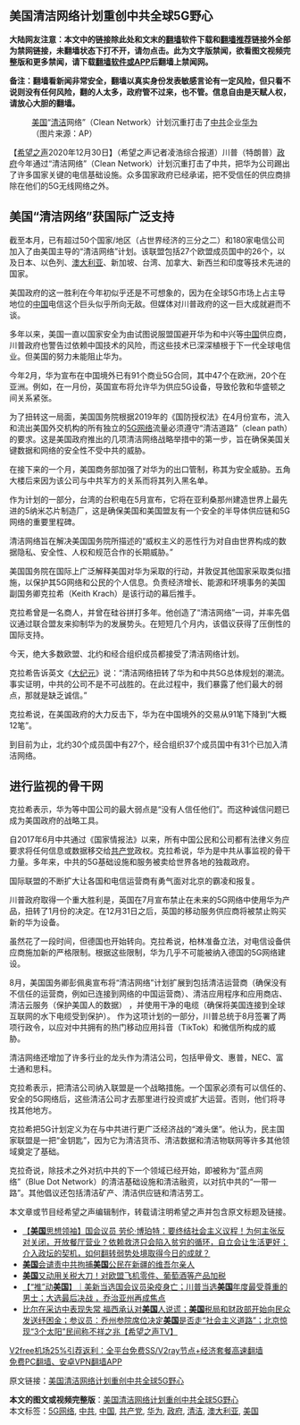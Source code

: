  <h2>美国清洁网络计划重创中共全球5G野心</h2> <p class="notice"><b>大陆网友注意：本文中的链接除此处和文末的<a href="https://github.com/bannedbook/fanqiang" >翻墙</a>软件下载和<a href="https://github.com/killgcd/justmysocks/blob/master/README.md">翻墙推荐</a>链接外全部为禁网链接，未翻墙状态下打不开，请勿点击。此为文字版禁闻，欲看图文视频完整版和更多禁闻，请下载<a href="https://github.com/bannedbook/fanqiang">翻墙软件或APP</a>后翻墙上禁闻网。</p><p>备注：翻墙看新闻非常安全，翻墙以真实身份发表敏感言论有一定风险，但只看不说则没有任何风险，翻的人太多，政府管不过来，也不管。信息自由是天赋人权，请放心大胆的翻墙。</b></p>  <div class="entry"> <figure> <p><figcaption><a href="https://www.bannedbook.org/bnews/tag/%e7%be%8e%e5%9b%bd/" class="st_tag internal_tag" rel="tag" title="标签 美国 下的日志">美国</a>“<a href="https://www.bannedbook.org/bnews/tag/%E6%B8%85%E6%B4%81/" class="st_tag internal_tag" rel="tag" title="标签 清洁 下的日志">清洁</a>网络”（Clean Network）计划沉重打击了<a href="https://www.bannedbook.org/bnews/tag/%e4%b8%ad%e5%85%b1/" class="st_tag internal_tag" rel="tag" title="标签 中共 下的日志">中共</a>企业<a href="https://www.bannedbook.org/bnews/tag/%e5%8d%8e%e4%b8%ba/" class="st_tag internal_tag" rel="tag" title="标签 华为 下的日志">华为</a>（图片来源：AP）</figcaption></figure> <p>【<span class='wp_keywordlink_affiliate'><a href="https://www.soundofhope.org" title="希望之声" target="_blank">希望之声</a></span>2020年12月30日】（希望之声记者凌浩综合报道）川普（特朗普）<a href="https://www.bannedbook.org/bnews/tag/%e6%94%bf%e5%ba%9c/" class="st_tag internal_tag" rel="tag" title="标签 政府 下的日志">政府</a>今年通过“清洁网络”（Clean Network）计划沉重打击了中共，把华为公司踢出了许多国家关键的电信基础设施。众多国家政府已经承诺，把不受信任的供应商排除在他们的5G无线网络之外。</p> <h2>美国“清洁网络”获国际广泛支持</h2> <p>截至本月，已有超过50个国家/地区（占世界经济的三分之二）和180家电信公司加入了由美国主导的“清洁网络”计划。该联盟包括27个欧盟成员国中的26个，以及日本、以色列、<a href="https://www.bannedbook.org/bnews/tag/%e6%be%b3%e5%a4%a7%e5%88%a9%e4%ba%9a/" class="st_tag internal_tag" rel="tag" title="标签 澳大利亚 下的日志">澳大利亚</a>、新加坡、台湾、加拿大、新西兰和印度等技术先进的国家。</p> <p>美国政府的这一胜利在今年初似乎还是不可想象的，因为在全球5G市场上占主导地位的<span class='wp_keywordlink_affiliate'><a href="https://www.bannedbook.org/" title="中国" target="_blank">中国</a></span>电信这个巨头似乎所向无敌。但媒体对川普政府的这一巨大成就避而不谈。</p> <p>多年以来，美国一直以国家安全为由试图说服盟国避开华为和中兴等<a href="https://www.bannedbook.org/bnews/tag/%E4%B8%AD%E5%9B%BD/" class="st_tag internal_tag" rel="tag" title="标签 中国 下的日志">中国</a>供应商，川普政府也警告过依赖中国技术的风险，而这些技术已深深植根于下一代全球电信业。但美国的努力未能阻止华为。</p> <p>今年2月，华为宣布在中国境外已有91个商业5G合同，其中47个在欧洲，20个在亚洲。例如，在一月份，英国宣布将允许华为供应5G设备，导致伦敦和华盛顿之间关系紧张。</p> <p>为了扭转这一局面，美国国务院根据2019年的《国防授权法》在4月份宣布，流入和流出美国外交机构的所有独立的<a href="https://www.bannedbook.org/bnews/tag/5g%e7%bd%91%e7%bb%9c/" class="st_tag internal_tag" rel="tag" title="标签 5G网络 下的日志">5G网络</a>流量必须遵守“清洁道路”（clean path）的要求。这是美国政府推出的几项清洁网络战略举措中的第一步，旨在确保美国关键数据和网络的安全性不受中共的威胁。</p>  <p>在接下来的一个月，美国商务部加强了对华为的出口管制，称其为安全威胁。五角大楼后来因为该公司与中共军方的关系而将其列入黑名单。</p> <p>作为计划的一部分，台湾的台积电在5月宣布，它将在亚利桑那州建造世界上最先进的5纳米芯片制造厂，这是确保美国和美国盟友有一个安全的半导体供应链和5G网络的重要里程碑。</p> <p>清洁网络旨在解决美国国务院所描述的“威权主义的恶性行为对自由世界构成的数据隐私、安全性、人权和规范合作的长期威胁。”</p> <p>美国国务院在国际上广泛解释美国对华为采取的行动，并敦促其他国家采取类似措施，以保护其5G网络和公民的个人信息。负责经济增长、能源和环境事务的美国副国务卿克拉希（Keith Krach）是该行动的幕后推手。</p> <p>克拉希曾是一名商人，并曾在硅谷拼打多年。他创造了“清洁网络”一词，并率先倡议通过联合盟友来抑制华为的发展势头。在短短几个月内，该倡议获得了压倒性的国际支持。</p> <p>今天，绝大多数欧盟、北约和经合组织成员都接受了清洁网络计划。</p>  <p>克拉希告诉英文《<span class='wp_keywordlink_affiliate'><a href="http://www.epochtimes.com/" title="大纪元" target="_blank">大纪元</a></span>》说：“清洁网络扭转了华为和中共5G总体规划的潮流。事实证明，中共的公司不是不可战胜的。在此过程中，我们暴露了他们最大的弱点，那就是缺乏诚信。”</p> <p>克拉希说，在美国政府的大力反击下，华为在中国境外的交易从91笔下降到“大概12笔”。</p> <p>到目前为止，北约30个成员国中有27个，经合组织37个成员国中有31个已加入清洁网络。</p> <h2>进行监视的骨干网</h2> <p>克拉希表示，华为等中国公司的最大弱点是“没有人信任他们”。而这种诚信问题已成为美国政府的战略工具。</p> <p>自2017年6月中共通过《国家情报法》以来，所有中国公民和公司都有法律义务应要求将任何信息或数据移交给<a href="https://www.bannedbook.org/bnews/tag/%e5%85%b1%e4%ba%a7%e5%85%9a/" class="st_tag internal_tag" rel="tag" title="标签 共产党 下的日志">共产党</a>政权。克拉希说，华为是中共从事监视的骨干力量。多年来，中共的5G基础设施和服务被卖给世界各地的独裁政府。</p> <p>国际联盟的不断扩大让各国和电信运营商有勇气面对北京的霸凌和报复。</p>  <p>川普政府取得一个重大胜利是，英国在7月宣布禁止在未来的5G网络中使用华为产品，扭转了1月份的决定。在12月31日之后，英国的移动服务供应商将被禁止购买新的华为设备。</p> <p>虽然花了一段时间，但德国也开始转向。克拉希说，柏林准备立法，对电信设备供应商施加新的严格限制。根据这些限制，华为几乎不可能被纳入德国的5G网络建设。</p> <p>8月，美国国务卿彭佩奥宣布将“清洁网络”计划扩展到包括清洁运营商（确保没有不信任的运营商，例如已连接到网络的中国运营商）、清洁应用程序和应用商店、清洁云服务（保护美国人的数据） ，并使用干净的电缆（确保将美国连接到全球互联网的水下电缆受到保护）。 作为这项计划的一部分，川普总统于8月签署了两项行政令，以应对中共拥有的热门移动应用抖音（TikTok）和微信所构成的威胁。</p> <p>清洁网络还增加了许多行业的龙头作为清洁公司，包括甲骨文、惠普，NEC、富士通和思科。</p> <p>克拉希表示，把清洁公司纳入联盟是一个战略措施。一个国家必须有可以信任的、安全的5G网络后，这些清洁公司才去那里进行投资或扩大运营。否则，他们将寻找其他地方。</p> <p>克拉希把5G计划定义为在与中共进行更广泛经济战的“滩头堡”。他认为，民主国家联盟是一把“金钥匙”，因为它为清洁货币、清洁数据和清洁物联网等许多其他领域奠定了基础。</p>  <p>克拉奇说，除技术之外对抗中共的下一个领域已经开始，即被称为“蓝点网络”（Blue Dot Network）的清洁基础设施和清洁融资，以对抗中共的“一带一路”。其他倡议还包括清洁矿产、清洁供应链和清洁劳工。</p> <p>本文章或节目经希望之声编辑制作，转载请注明希望之声并包含原文标题及链接。</p> <ul class='op-related-articles' title='相关阅读'> <li><a href='https://www.bannedbook.org/bnews/bannedvideo/20201231/1458289.html' target='_blank'>【<b>美国</b>思想领袖】国会议员 劳伦·博珀特：要终结社会主义议程！为何主张反对关闭，开放餐厅营业？依赖救济只会陷入贫穷的循环，自立会让生活更好；介入政坛的契机，如何翻转弱势处境取得今日的成就？</a></li> <li><a href='https://www.bannedbook.org/bnews/headline/20201231/1458288.html' target='_blank'><b>美国</b>会谴责中共拘捕<b>美国</b>公民在新疆的维吾尔亲人</a></li> <li><a href='https://www.bannedbook.org/bnews/cnnews/20201231/1458285.html' target='_blank'><b>美国</b>又动用关税大刀！对欧盟飞机零件、葡萄酒等产品加税</a></li> <li><a href='https://www.bannedbook.org/bnews/bannedvideo/20201231/1458266.html' target='_blank'>【“推”动<b>美国</b>】｜美新当选国会议员染疫身亡；川普当选<b>美国</b>年度最受尊重的男士；大选最后决战 ，乔治亚州再成焦点</a></li> <li><a href='https://www.bannedbook.org/bnews/cbnews/20201231/1458241.html' target='_blank'>比尔在采访中表现失常  福西承认对<b>美国</b>人说谎；<b>美国</b>税局和财政部开始向民众发送纾困金；参议员：乔州参院席位决定<b>美国</b>是否走“社会主义道路”；北京惊现“3个太阳”民间称不祥之兆【希望之声TV】</a></li> </ul> <p class="texttj"> <a href="https://github.com/bannedbook/fanqiang/wiki/V2ray%E6%9C%BA%E5%9C%BA" target="_blank">V2free机场25%引荐返利：全平台免费SS/V2ray节点+经济套餐高速翻墙</a><br/> <a href="https://github.com/bannedbook/fanqiang/wiki/%E7%A6%81%E9%97%BB%E7%BD%91%E5%AE%89%E5%8D%93%E7%BF%BB%E5%A2%99%E6%96%B0%E9%97%BBAPP" target="_blank">免费PC翻墙、安卓VPN翻墙APP</a></p><p>原文链接：<a class="src_link"  href="https://www.soundofhope.org/post/458960" target="_blank">美国清洁网络计划重创中共全球5G野心</a></p><a name='sharetosocial'></a>       <div><b>本文的图文或视频完整版</b>：<a href='https://www.bannedbook.org/bnews/comments/20201231/1458324.html'>美国清洁网络计划重创中共全球5G野心</a></div>  </div><!--END ENTRY--> <div class="postfooter"> <div>本文标签：<a href="https://www.bannedbook.org/bnews/tag/5g%e7%bd%91%e7%bb%9c/" rel="tag">5G网络</a>, <a href="https://www.bannedbook.org/bnews/tag/%e4%b8%ad%e5%85%b1/" rel="tag">中共</a>, <a href="https://www.bannedbook.org/bnews/tag/%E4%B8%AD%E5%9B%BD/" rel="tag">中国</a>, <a href="https://www.bannedbook.org/bnews/tag/%e5%85%b1%e4%ba%a7%e5%85%9a/" rel="tag">共产党</a>, <a href="https://www.bannedbook.org/bnews/tag/%e5%8d%8e%e4%b8%ba/" rel="tag">华为</a>, <a href="https://www.bannedbook.org/bnews/tag/%e6%94%bf%e5%ba%9c/" rel="tag">政府</a>, <a href="https://www.bannedbook.org/bnews/tag/%E6%B8%85%E6%B4%81/" rel="tag">清洁</a>, <a href="https://www.bannedbook.org/bnews/tag/%e6%be%b3%e5%a4%a7%e5%88%a9%e4%ba%9a/" rel="tag">澳大利亚</a>, <a href="https://www.bannedbook.org/bnews/tag/%e7%be%8e%e5%9b%bd/" rel="tag">美国</a></div>  </div><!--END POSTFOOTER--> 